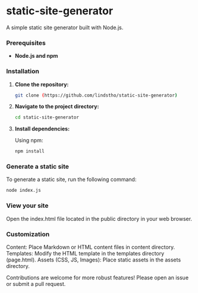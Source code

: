 # static-site-generator

A simple static site generator built with Node.js.

### Prerequisites

*   **Node.js and npm** 

### Installation

1.  **Clone the repository:**

    ```bash
    git clone (https://github.com/lindstho/static-site-generator)
    ```

2.  **Navigate to the project directory:**

    ```bash
    cd static-site-generator
    ```

3.  **Install dependencies:**

    Using npm:

    ```bash
    npm install
    ```

### Generate a static site

To generate a static site, run the following command:

```bash
node index.js
```

### View your site

Open the index.html file located in the public directory in your web browser.

### Customization

Content: Place Markdown or HTML content files in content directory. 
Templates: Modify the HTML template in the templates directory (page.html). 
Assets (CSS, JS, Images): Place static assets in the assets directory.

Contributions are welcome for more robust features! Please open an issue or submit a pull request.
